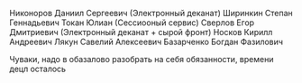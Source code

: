 Никоноров Даниил Сергеевич (Электронный деканат)
Ширинкин Степан Геннадьевич
Токан Юлиан (Сессиооный сервис)
Сверлов Егор Дмитриевич (Электронный деканат + сырой фронт)
Носков Кирилл Андреевич
Лякун Савелий Алексеевич
Базарченко Богдан Фазилович

Чуваки, надо в обазалово разобрать на себя обязанности, времени децл осталось
